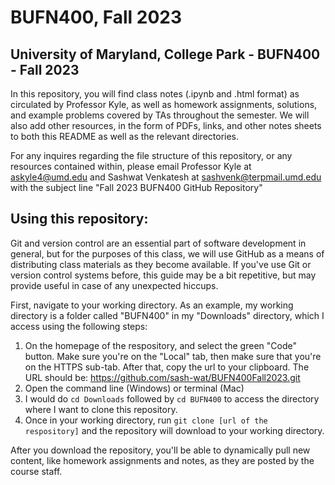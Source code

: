 # BUFN400, Fall 2023
## University of Maryland, College Park - BUFN400 - Fall 2023

In this repository, you will find class notes (.ipynb and .html format) as circulated by Professor Kyle, as well as homework assignments,
solutions, and example problems covered by TAs throughout the semester. We will also add other resources, in the form of PDFs,
links, and other notes sheets to both this README as well as the relevant directories.

For any inquires regarding the file structure of this repository, or any resources contained within, please email Professor Kyle at
askyle4@umd.edu and Sashwat Venkatesh at sashvenk@terpmail.umd.edu with the subject line "Fall 2023 BUFN400 GitHub Repository"

## Using this repository:

Git and version control are an essential part of software development in general, but for the purposes of this class, we will
use GitHub as a means of distributing class materials as they become available. If you've use Git or version control systems 
before, this guide may be a bit repetitive, but may provide useful in case of any unexpected hiccups.

First, navigate to your working directory. As an example, my working directory is a folder called "BUFN400" in my "Downloads" directory, which I access using the following steps:

1. On the homepage of the respository, and select the green "Code" button. Make sure you're on the "Local" tab, then make sure
that you're on the HTTPS sub-tab. After that, copy the url to your clipboard. The URL should be: https://github.com/sash-wat/BUFN400Fall2023.git
2. Open the command line (Windows) or terminal (Mac)
3. I would do ```cd Downloads``` followed by ```cd BUFN400``` to access the directory where I want to clone this repository.
4. Once in your working directory, run ```git clone [url of the respository]``` and the repository will download to your working directory.

After you download the repository, you'll be able to dynamically pull new content, like homework assignments and notes, as they are posted by the course staff.


